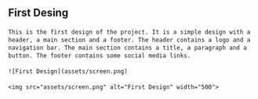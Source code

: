  ## First Desing
 
    This is the first design of the project. It is a simple design with a header, a main section and a footer. The header contains a logo and a navigation bar. The main section contains a title, a paragraph and a button. The footer contains some social media links.

    ![First Design](assets/screen.png)

    <img src="assets/screen.png" alt="First Design" width="500">
